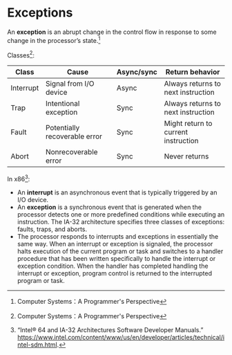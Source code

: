 # Exceptions
An **exception** is an abrupt change in the control flow in response to some
change in the processor’s state.[^csapp]

Classes[^csapp]:

Class | Cause | Async/sync | Return behavior
--- | --- | --- | ---
Interrupt | Signal from I/O device | Async | Always returns to next instruction
Trap | Intentional exception | Sync | Always returns to next instruction
Fault | Potentially recoverable error | Sync | Might return to current instruction
Abort | Nonrecoverable error | Sync | Never returns

In x86[^sdm]:
- An **interrupt** is an asynchronous event that is typically triggered by an I/O device.
- An **exception** is a synchronous event that is generated when the processor detects one or more predefined conditions while executing an instruction. The IA-32 architecture specifies three classes of exceptions: faults, traps, and aborts.
- The processor responds to interrupts and exceptions in essentially the same way. When an interrupt or exception is signaled, the processor halts execution of the current program or task and switches to a handler procedure that has been written specifically to handle the interrupt or exception condition. When the handler has completed handling the interrupt or exception, program control is returned to the interrupted program or task.

[^csapp]: Computer Systems：A Programmer's Perspective
[^sdm]: “Intel® 64 and IA-32 Architectures Software Developer Manuals.” https://www.intel.com/content/www/us/en/developer/articles/technical/intel-sdm.html.